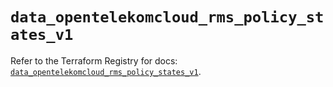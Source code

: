 # `data_opentelekomcloud_rms_policy_states_v1`

Refer to the Terraform Registry for docs: [`data_opentelekomcloud_rms_policy_states_v1`](https://registry.terraform.io/providers/opentelekomcloud/opentelekomcloud/1.36.41/docs/data-sources/rms_policy_states_v1).
